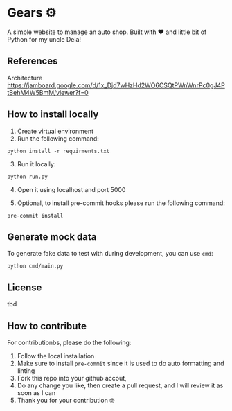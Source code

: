 
# Gears ⚙️
A simple website to manage an auto shop. Built with ❤️ and little bit of Python for my uncle Deia!


## References
Architecture https://jamboard.google.com/d/1x_Djd7wHzHd2WO6CSQtPWnWnrPc0gJ4PtBehM4W5BmM/viewer?f=0

## How to install locally

1. Create virtual environment
2. Run the following command:
```
python install -r requirments.txt
```

3. Run it locally:
```
python run.py
```

4. Open it using localhost and port 5000

5. Optional, to install pre-commit hooks please run the following command:
```
pre-commit install
```

## Generate mock data
To generate fake data to test with during development, you can use `cmd`:
```
python cmd/main.py
```

## License
tbd


## How to contribute

For contributionbs, please do the following:
1. Follow the local installation
2. Make sure to install `pre-commit` since it is used to do auto formatting and linting
3. Fork this repo into your github accout,
4. Do any change you like, then create a pull request, and I will review it as soon as I can
5. Thank you for your contribution 🤓
